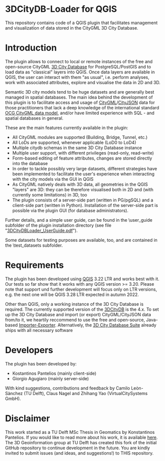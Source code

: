# 3DCityDB-Loader for QGIS

This repository contains code of a QGIS plugin that facilitates management and visualization of data stored in the CityGML 3D City Database.

# Introduction

The plugin allows to connect to local or remote instances of the free and open-source CityGML [3D City Database](https://www.3dcitydb.org)  for PostgreSQL/PostGIS and to load data as "classical" layers into QGIS. Once data layers are available in QGIS, the user can interact with them "as usual", i.e. perform analyses, work with associated attributes, explore and visualise the data in 2D and 3D.

Semantic 3D city models tend to be huge datasets and are generally best managed in spatial databases. The main idea behind the development of this plugin is to facilitate access and usage of [CityGML](https://en.wikipedia.org/wiki/CityGML)/[CityJSON](https://www.cityjson.org/) data for those practitioners that lack a deep knowledge of the international standard [OCG CityGML data model](https://www.ogc.org/standards/citygml), and/or have limited experience with SQL - and spatial databases in general.

These are the main features currently available in the plugin:
- All CityGML modules are supported (Building, Bridge, Tunnel, etc.)
- All LoDs are supported, whenever applicable (LoD0 to LoD4)
- Multiple citydb schemas in the same 3D City Database instance
- Multiple user support, with different privileges (read-only, read-write)
- Form-based editing of feature attributes, changes are stored directly into the database
- In order to tackle possibly very large datasets, different strategies have been implemented to facilitate the user's experience when interacting with the city models via the GUI in QGIS
- As CityGML natively deals with 3D data, all geometries in the QGIS "layers" are 3D: they can be therefore visualised both in 2D and (with currently some limitations) in 3D, too
- The plugin consists of a server-side part (written in PG/pgSQL) and a client-side part (written in Python). Installation of the server-side part is possible via the plugin GUI (for database administrators).

Further details, and a simple user guide, can be found in the \user_guide subfolder of the plugin installation directory (see file "[3DCityDBLoader_UserGuide.pdf](https://github.com/tudelft3d/3DCityDB-QGIS-Loader/blob/master/user_guide/3DCityDBLoader_UserGuide.pdf)").

Some datasets for testing purposes are available, too, and are contained in the \test_datasets subfolder.

# Requirements

The plugin has been developed using [QGIS](https://www.qgis.org/nl/site/forusers/download.html) 3.22 LTR and works best with it. Our tests so far show that it works with any QGIS version >= 3.20. Please note that support und further development will focus only on LTR versions, e.g. the next one will be QGIS 3.28 LTR expected in autumn 2022.

Other than QGIS, only a working instance of the 3D City Database is required. The currently supported version of the [3DCityDB]( https://github.com/3dcitydb) is the 4.x. To set up the 3D City Database and import (or export) CityGML/CityJSON data from/to it, we heartily reccommend to use the free and open-source, Java-based [Importer-Exporter](https://github.com/3dcitydb/importer-exporter). Alternatively, the [3D City Database Suite](https://github.com/3dcitydb/3dcitydb-suite/releases) already ships with all necessary software

# Developers

The plugin has been developed by:
- Kostantinos Pantelios (mainly client-side)
- Giorgio Agugiaro (mainly server-side)

With kind suggestions, contributions and feedback by Camilo Leòn-Sànchez (TU Delft), Claus Nagel and Zhihang Yao (VirtualCitySystems GmbH).

# Disclaimer
This work started as a TU Delft MSc Thesis in Geomatics by Konstantinos Pantelios. If you would like to read more about his work, it is available [here](http://resolver.tudelft.nl/uuid:fb532bef-81b9-482b-921a-e7ce907cb544). The 3D Geoinformation group at TU Delft has created this fork of the initial GitHub repository to continue development in the future. You are kindly invited to submit issues (and ideas, and suggestions!) to THIS repository.
